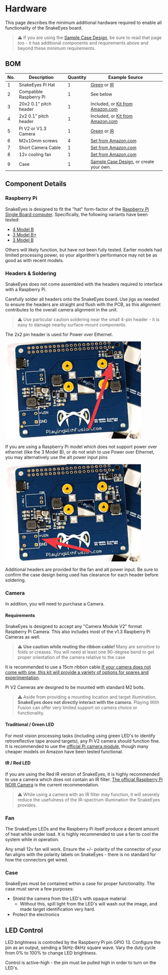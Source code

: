
# Hardware

This page describes the minimum additional hardware required to enable all functionality of the SnakeEyes board.

> :warning: If you are using the [Sample Case Design](sampleCase.md), be sure to read that page too - it has additional components and requirements above and beyond these minimum requirements.

## BOM

| No. | Description | Quantity | Example Source
| --- | --- | --- | --- |
| 1   | SnakeEyes Pi Hat | 1 | [Green](https://www.playingwithfusion.com/productview.php?catid=1014&pdid=133) or [IR](https://www.playingwithfusion.com/productview.php?pdid=134)
| 2   | Compatible Raspberry Pi | 1 | See below
| 3   | 20x2 0.1" pitch header | 1 | Included, or [Kit from Amazon.com](https://www.amazon.com/gp/product/B076H25ZB8)
| 4   | 2x2 0.1" pitch header | 1 | Included, or [Kit from Amazon.com](https://www.amazon.com/gp/product/B076H25ZB8)
| 5   | Pi V2 or V1.3 Camera | 1 | [Green](https://www.raspberrypi.org/products/camera-module-v2/?resellerType=home) or [IR](https://www.raspberrypi.org/products/pi-noir-camera-v2/?resellerType=home) 
| 6   | M2x10mm screws | 4 | [Set from Amazon.com](https://www.amazon.com/uxcell-M2x10mm-Phillips-Stainless-Fasteners/dp/B07LGWJ9LJ/)
| 7   | Short Camera Cable | 1 | [Set from Amazon.com](https://www.amazon.com/Pastall-Raspberry-15cm%C3%972pcs-30cm%C3%972pcs-50cm%C3%972pcs/dp/B089LM5D1T)
| 8   | 12v cooling fan | 1 | [Set from Amazon.com](https://www.amazon.com/gp/product/B01406OSNE)
| 9   | Case | 1 | [Sample Case Design](sampleCase.md), or create your own.

## Component Details

### Raspberry Pi

SnakeEyes is designed to fit the "hat" form-factor of the [Raspberry Pi Single Board computer](https://www.raspberrypi.org/products/). Specifically, the following variants have been tested:

 * [4 Model B](https://www.raspberrypi.org/products/raspberry-pi-4-model-b/?resellerType=home)
 * [3 Model B+](https://www.raspberrypi.org/products/raspberry-pi-3-model-b-plus/?resellerType=home)
 * [3 Model B](https://www.raspberrypi.org/products/raspberry-pi-3-model-b/?resellerType=home)

Others will likely function, but have not been fully tested. Earlier models had limited processing power, so your algorithm's performance may not be as good as with recent models.

### Headers & Soldering

SnakeEyes does not come assembled with the headers required to interface with a Raspberry Pi. 

Carefully solder all headers onto the SnakeEyes board. Use jigs as needed to ensure the headers are straight and flush with the PCB, as this alignment contributes to the overall camera alignment in the unit.

> :warning: Use particular caution soldering near the small 4-pin header - it is easy to damage nearby surface-mount components.

The 2x2 pin header is used for Power over Ethernet.

![poe_input.png](img/poe_input.png)

 If you are using a Raspberry Pi model which does not support power over ethernet (like the 3 Model B), or do not wish to use Power over Ethernet, you may alternatively use the alt power input pins

![power_input.png](img/power_input.png)

Additional headers are provided for the fan and alt power input. Be sure to confirm the case design being used has clearance for each header before soldering.

### Camera 

In addition, you will need to purchase a Camera. 

#### Requirements

SnakeEyes is designed to accept any "Camera Module V2" format Raspberry Pi Camera. This also includes most of the v1.3 Raspberry Pi Cameras as well. 

> :warning: **Use caution while routing the ribbon cable!** Many are sensitive to folds or creases. You will need at least one 90-degree bend to get proper orientation of the camera relative to the case

It is recommended to use a 15cm ribbon cable.[If your camera does not come with one, this kit will provide a variety of options for spares and experimentation](https://www.amazon.com/Pastall-Raspberry-15cm%C3%972pcs-30cm%C3%972pcs-50cm%C3%972pcs/dp/B089LM5D1T/ref=sr_1_3?dchild=1&keywords=15cm+ribbon+cable+raspberry+pi+camera&qid=1604852127&sr=8-3).

Pi V2 Cameras are designed to be mounted with standard M2 bolts.

> :warning: Aside from providing a mounting location and target illumination, **SnakeEyes does not directly interact with the camera.** Playing With Fusion can offer very limited support on camera choice or functionality.

#### Traditional / Green LED

For most vision processing tasks (including using green LED's to identify retroreflective tape around targets), any Pi V2 camera should function fine. It is recommended to use the [official Pi camera module](https://www.raspberrypi.org/products/camera-module-v2/?resellerType=home), though many cheaper models on Amazon have been tested functional.

#### IR / Red LED

If you are using the Red IR version of SnakeEyes, it is highly recommended to use a camera which does not contain an IR filter. [The official Raspberry Pi NOIR Camera](https://www.raspberrypi.org/products/pi-noir-camera-v2/?resellerType=home) is the current recommendation.

> :warning: While using a camera with an IR filter may function, it will severely reduce the usefulness of the IR-spectrum illumination the SnakeEyes provides.

### Fan

The SnakeEyes LEDs and the Raspberry Pi itself produce a decent amount of heat while under load. It is highly recommended to use a fan to cool the system while in operation.

Any small 12v fan will work. Ensure the +/- polarity of the connector of your fan aligns with the polarity labels on SnakeEyes - there is no standard for how the connectors get wired.

### Case

SnakeEyes must be contained within a case for proper functionality. The case must serve a few purposes:

 * Shield the camera from the LED's with opaque material
   * Without this, spill light from the LED's will wash out the image, and made target identification very hard.
* Protect the electronics 


## LED Control

LED brightness is controlled by the Raspberry Pi pin GPIO 13. Configure the pin as an output, sending a 5kHz-8kHz square wave. Vary the duty cycle from 0% to 100% to change LED brightness.

Control is active-high - the pin must be pulled high in order to turn on the LED's.